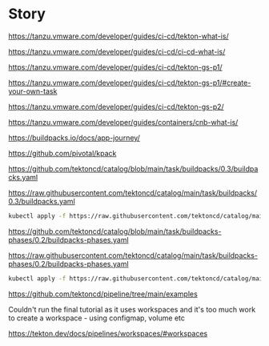 # Story

https://tanzu.vmware.com/developer/guides/ci-cd/tekton-what-is/

https://tanzu.vmware.com/developer/guides/ci-cd/ci-cd-what-is/

https://tanzu.vmware.com/developer/guides/ci-cd/tekton-gs-p1/

https://tanzu.vmware.com/developer/guides/ci-cd/tekton-gs-p1/#create-your-own-task

https://tanzu.vmware.com/developer/guides/ci-cd/tekton-gs-p2/

https://tanzu.vmware.com/developer/guides/containers/cnb-what-is/

https://buildpacks.io/docs/app-journey/

https://github.com/pivotal/kpack

https://github.com/tektoncd/catalog/blob/main/task/buildpacks/0.3/buildpacks.yaml

https://raw.githubusercontent.com/tektoncd/catalog/main/task/buildpacks/0.3/buildpacks.yaml

```bash
kubectl apply -f https://raw.githubusercontent.com/tektoncd/catalog/main/task/buildpacks/0.3/buildpacks.yaml
```

https://github.com/tektoncd/catalog/blob/main/task/buildpacks-phases/0.2/buildpacks-phases.yaml

https://raw.githubusercontent.com/tektoncd/catalog/main/task/buildpacks-phases/0.2/buildpacks-phases.yaml

```bash
kubectl apply -f https://raw.githubusercontent.com/tektoncd/catalog/main/task/buildpacks-phases/0.2/buildpacks-phases.yaml
```

https://github.com/tektoncd/pipeline/tree/main/examples

Couldn't run the final tutorial as it uses workspaces and it's too much work to create a workspace - using configmap, volume etc

https://tekton.dev/docs/pipelines/workspaces/#workspaces
